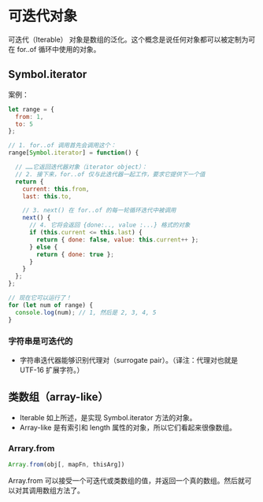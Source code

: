 # 可迭代对象

可迭代（Iterable） 对象是数组的泛化。这个概念是说任何对象都可以被定制为可在 for..of 循环中使用的对象。

## Symbol.iterator

案例：

```javascript
let range = {
  from: 1,
  to: 5
};

// 1. for..of 调用首先会调用这个：
range[Symbol.iterator] = function() {

  // ……它返回迭代器对象（iterator object）：
  // 2. 接下来，for..of 仅与此迭代器一起工作，要求它提供下一个值
  return {
    current: this.from,
    last: this.to,

    // 3. next() 在 for..of 的每一轮循环迭代中被调用
    next() {
      // 4. 它将会返回 {done:.., value :...} 格式的对象
      if (this.current <= this.last) {
        return { done: false, value: this.current++ };
      } else {
        return { done: true };
      }
    }
  };
};

// 现在它可以运行了！
for (let num of range) {
  console.log(num); // 1, 然后是 2, 3, 4, 5
}
```

### 字符串是可迭代的

- 字符串迭代器能够识别代理对（surrogate pair）。（译注：代理对也就是 UTF-16 扩展字符。）

## 类数组（array-like）

- Iterable 如上所述，是实现 Symbol.iterator 方法的对象。
- Array-like 是有索引和 length 属性的对象，所以它们看起来很像数组。

### Arrary.from

```javascript
Array.from(obj[, mapFn, thisArg])
```

Array.from 可以接受一个可迭代或类数组的值，并返回一个真的数组。然后就可以对其调用数组方法了。
